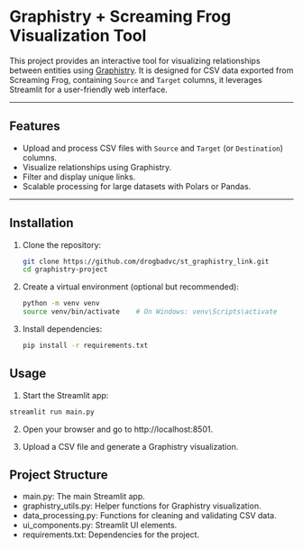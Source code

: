# Graphistry + Screaming Frog Visualization Tool

This project provides an interactive tool for visualizing relationships between entities using [Graphistry](https://hub.graphistry.com/). It is designed for CSV data exported from Screaming Frog, containing `Source` and `Target` columns, it leverages Streamlit for a user-friendly web interface.

---

## Features

- Upload and process CSV files with `Source` and `Target` (or `Destination`) columns.
- Visualize relationships using Graphistry.
- Filter and display unique links.
- Scalable processing for large datasets with Polars or Pandas.

---

## Installation

1. Clone the repository:
   ```bash
   git clone https://github.com/drogbadvc/st_graphistry_link.git
   cd graphistry-project
   ```

2. Create a virtual environment (optional but recommended):
    ```bash
   python -m venv venv
   source venv/bin/activate    # On Windows: venv\Scripts\activate
    ```

3. Install dependencies:
    ```bash
   pip install -r requirements.txt
   ```
   
## Usage

1. Start the Streamlit app:
```bash
streamlit run main.py
```
2. Open your browser and go to http://localhost:8501.

3. Upload a CSV file and generate a Graphistry visualization.

## Project Structure

* main.py: The main Streamlit app.
* graphistry_utils.py: Helper functions for Graphistry visualization.
* data_processing.py: Functions for cleaning and validating CSV data.
* ui_components.py: Streamlit UI elements.
* requirements.txt: Dependencies for the project.